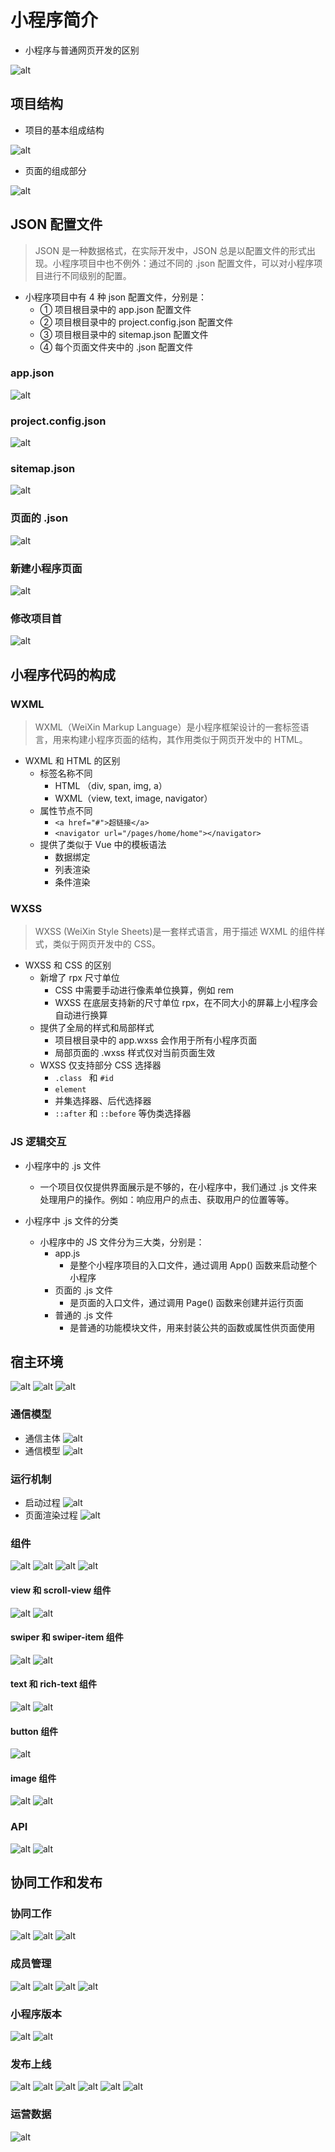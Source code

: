 # 小程序简介

- 小程序与普通网页开发的区别

![alt](./images/1.png)

## 项目结构

- 项目的基本组成结构

![alt](./images/2.png)

- 页面的组成部分

![alt](./images/3.png)

## JSON 配置文件

> JSON 是一种数据格式，在实际开发中，JSON 总是以配置文件的形式出现。小程序项目中也不例外：通过不同的 .json 配置文件，可以对小程序项目进行不同级别的配置。

- 小程序项目中有 4 种 json 配置文件，分别是：
  - ① 项目根目录中的 app.json 配置文件
  - ② 项目根目录中的 project.config.json 配置文件
  - ③ 项目根目录中的 sitemap.json 配置文件
  - ④ 每个页面文件夹中的 .json 配置文件

### app.json

![alt](./images/4.png)

### project.config.json

![alt](./images/5.png)

### sitemap.json

![alt](./images/6.png)

### 页面的 .json

![alt](./images/7.png)

### 新建小程序页面

![alt](./images/8.png)

### 修改项目首

![alt](./images/9.png)

## 小程序代码的构成

### WXML

> WXML（WeiXin Markup Language）是小程序框架设计的一套标签语言，用来构建小程序页面的结构，其作用类似于网页开发中的 HTML。

- WXML 和 HTML 的区别
  - 标签名称不同
    - HTML （div, span, img, a）
    - WXML（view, text, image, navigator）
  - 属性节点不同
    - `<a href="#">超链接</a>`
    - `<navigator url="/pages/home/home"></navigator>`
  - 提供了类似于 Vue 中的模板语法
    - 数据绑定
    - 列表渲染
    - 条件渲染

### WXSS

> WXSS (WeiXin Style Sheets)是一套样式语言，用于描述 WXML 的组件样式，类似于网页开发中的 CSS。

- WXSS 和 CSS 的区别
  - 新增了 rpx 尺寸单位
    - CSS 中需要手动进行像素单位换算，例如 rem
    - WXSS 在底层支持新的尺寸单位 rpx，在不同大小的屏幕上小程序会自动进行换算
  - 提供了全局的样式和局部样式
    - 项目根目录中的 app.wxss 会作用于所有小程序页面
    - 局部页面的 .wxss 样式仅对当前页面生效
  - WXSS 仅支持部分 CSS 选择器
    - `.class ` 和 `#id`
    - `element`
    - 并集选择器、后代选择器
    - `::after` 和 `::before` 等伪类选择器

### JS 逻辑交互

- 小程序中的 .js 文件

  - 一个项目仅仅提供界面展示是不够的，在小程序中，我们通过 .js 文件来处理用户的操作。例如：响应用户的点击、获取用户的位置等等。

- 小程序中 .js 文件的分类
  - 小程序中的 JS 文件分为三大类，分别是：
    - app.js
      - 是整个小程序项目的入口文件，通过调用 App() 函数来启动整个小程序
    - 页面的 .js 文件
      - 是页面的入口文件，通过调用 Page() 函数来创建并运行页面
    - 普通的 .js 文件
      - 是普通的功能模块文件，用来封装公共的函数或属性供页面使用

## 宿主环境

![alt](./images/10.png)
![alt](./images/11.png)
![alt](./images/12.png)

### 通信模型

- 通信主体
  ![alt](./images/13.png)
- 通信模型
  ![alt](./images/14.png)

### 运行机制

- 启动过程
  ![alt](./images/15.png)
- 页面渲染过程
  ![alt](./images/16.png)

### 组件

![alt](./images/17.png)
![alt](./images/18.png)
![alt](./images/23.png)
![alt](./images/26.png)

#### view 和 scroll-view 组件

![alt](./images/19.png)
![alt](./images/20.png)

#### swiper 和 swiper-item 组件

![alt](./images/21.png)
![alt](./images/22.png)

#### text 和 rich-text 组件

![alt](./images/24.png)
![alt](./images/25.png)

#### button 组件

![alt](./images/27.png)

#### image 组件

![alt](./images/28.png)
![alt](./images/29.png)

### API

![alt](./images/30.png)
![alt](./images/31.png)

## 协同工作和发布

### 协同工作

![alt](./images/32.png)
![alt](./images/33.png)
![alt](./images/34.png)

### 成员管理

![alt](./images/35.png)
![alt](./images/36.png)
![alt](./images/37.png)
![alt](./images/38.png)

### 小程序版本

![alt](./images/39.png)
![alt](./images/40.png)

### 发布上线

![alt](./images/41.png)
![alt](./images/42.png)
![alt](./images/43.png)
![alt](./images/44.png)
![alt](./images/45.png)
![alt](./images/46.png)

### 运营数据

![alt](./images/47.png)
